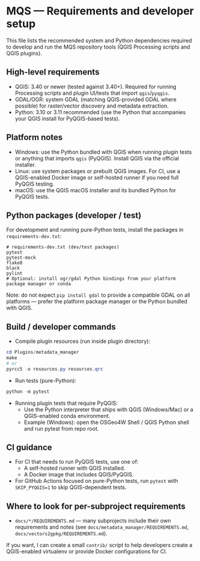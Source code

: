 # MQS — Requirements and developer setup

This file lists the recommended system and Python dependencies required to develop and run the MQS repository tools (QGIS Processing scripts and QGIS plugins).

## High-level requirements

- QGIS: 3.40 or newer (tested against 3.40+). Required for running Processing scripts and plugin UI/tests that import `qgis`/`pyqgis`.
- GDAL/OGR: system GDAL (matching QGIS-provided GDAL where possible) for raster/vector discovery and metadata extraction.
- Python: 3.10 or 3.11 recommended (use the Python that accompanies your QGIS install for PyQGIS-based tests).

## Platform notes

- Windows: use the Python bundled with QGIS when running plugin tests or anything that imports `qgis` (PyQGIS). Install QGIS via the official installer.
- Linux: use system packages or prebuilt QGIS images. For CI, use a QGIS-enabled Docker image or self-hosted runner if you need full PyQGIS testing.
- macOS: use the QGIS macOS installer and its bundled Python for PyQGIS tests.

## Python packages (developer / test)

For development and running pure-Python tests, install the packages in `requirements-dev.txt`:

```text
# requirements-dev.txt (dev/test packages)
pytest
pytest-mock
flake8
black
pylint
# Optional: install ogr/gdal Python bindings from your platform package manager or conda
```

Note: do not expect `pip install gdal` to provide a compatible GDAL on all platforms — prefer the platform package manager or the Python bundled with QGIS.

## Build / developer commands

- Compile plugin resources (run inside plugin directory):

```powershell
cd Plugins/metadata_manager
make
# or
pyrcc5 -o resources.py resources.qrc
```

- Run tests (pure-Python):

```powershell
python -m pytest
```

- Running plugin tests that require PyQGIS:
  - Use the Python interpreter that ships with QGIS (Windows/Mac) or a QGIS-enabled conda environment.
  - Example (Windows): open the OSGeo4W Shell / QGIS Python shell and run pytest from repo root.

## CI guidance

- For CI that needs to run PyQGIS tests, use one of:
  - A self-hosted runner with QGIS installed.
  - A Docker image that includes QGIS/PyQGIS.
- For GitHub Actions focused on pure-Python tests, run `pytest` with `SKIP_PYQGIS=1` to skip QGIS-dependent tests.

## Where to look for per-subproject requirements

- `docs/*/REQUIREMENTS.md` — many subprojects include their own requirements and notes (see `docs/metadata_manager/REQUIREMENTS.md`, `docs/vectors2gpkg/REQUIREMENTS.md`).

If you want, I can create a small `contrib/` script to help developers create a QGIS-enabled virtualenv or provide Docker configurations for CI.
